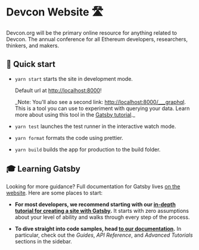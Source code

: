 # Devcon Website 🛣️

Devcon.org will be the primary online resource for anything related to Devcon. The annual conference for all Ethereum developers, researchers, thinkers, and makers.

## 🚀 Quick start

- `yarn start` starts the site in development mode.

  Default url at [http://localhost:8000](http://localhost:8000)!

  \_Note: You'll also see a second link: [http://localhost:8000/\_\_\_graphql](http://localhost:8000/___graphql). This is a tool you can use to experiment with querying your data. Learn more about using this tool in the [Gatsby tutorial](https://www.gatsbyjs.com/tutorial/part-five/#introducing-graphiql).\_

- `yarn test` launches the test runner in the interactive watch mode.
- `yarn format` formats the code using prettier.
- `yarn build` builds the app for production to the build folder.

## 🎓 Learning Gatsby

Looking for more guidance? Full documentation for Gatsby lives [on the website](https://www.gatsbyjs.com/). Here are some places to start:

- **For most developers, we recommend starting with our [in-depth tutorial for creating a site with Gatsby](https://www.gatsbyjs.com/tutorial/).** It starts with zero assumptions about your level of ability and walks through every step of the process.

- **To dive straight into code samples, head [to our documentation](https://www.gatsbyjs.com/docs/).** In particular, check out the _Guides_, _API Reference_, and _Advanced Tutorials_ sections in the sidebar.
